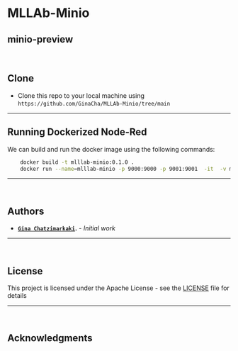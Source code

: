 # MLLAb-Minio


minio-preview
---

<br>

## Clone

- Clone this repo to your local machine using `https://github.com/GinaCha/MLLAb-Minio/tree/main`

---

## Running Dockerized Node-Red

<p align="justify">We can build and run the docker image using the following commands:</p>


```bash
    docker build -t mlllab-minio:0.1.0 .
    docker run --name=mlllab-minio -p 9000:9000 -p 9001:9001  -it  -v minio_data:/data --rm mlllab-minio:0.1.0 
```

---

<br>

## Authors

* **<a href="https://github.com/GinaCha" target="_blank">`Gina Chatzimarkaki`</a>.** - *Initial work* 

---

<br>

## License

This project is licensed under the Apache License  - see the [LICENSE](LICENSE) file for details

---

<br>

## Acknowledgments
